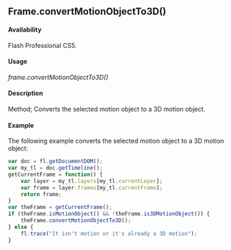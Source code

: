 ## Frame.convertMotionObjectTo3D()

#### Availability

Flash Professional CS5.

#### Usage

*frame.convertMotionObjectTo3D()*

#### Description

Method; Converts the selected motion object to a 3D motion object.

#### Example

The following example converts the selected motion object to a 3D motion object:

```javascript
var doc = fl.getDocumentDOM();
var my_tl = doc.getTimeline();
getCurrentFrame = function() {
    var layer = my_tl.layers[my_tl.currentLayer];
    var frame = layer.frames[my_tl.currentFrame];
    return frame;
}
var theFrame = getCurrentFrame();
if (theFrame.isMotionObject() && !theFrame.is3DMotionObject()) {
    theFrame.convertMotionObjectTo3D();
} else {
    fl.trace("It isn't motion or it's already a 3D motion");
}
```
